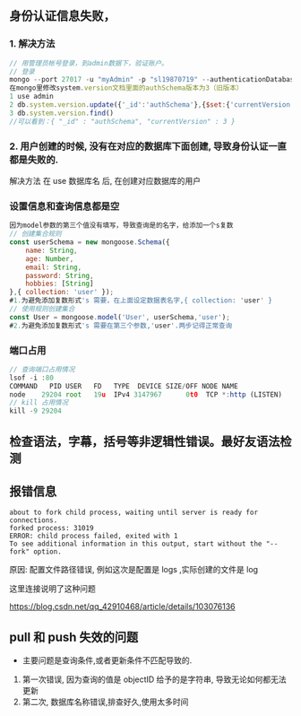 ## 身份认证信息失败，

### 1. 解决方法

~~~js
// 用管理员帐号登录，到admin数据下，验证账户。
// 登录
mongo --port 27017 -u "myAdmin" -p "sl19870719" --authenticationDatabase "admin"
在mongo里修改system.version文档里面的authSchema版本为3（旧版本）
1 use admin
2 db.system.version.update({'_id':'authSchema'},{$set:{'currentVersion':5}})
3 db.system.version.find()
//可以看到：{ "_id" : "authSchema", "currentVersion" : 3 }

~~~

### 2.  用户创建的时候, 没有在对应的数据库下面创建, 导致身份认证一直都是失败的. 

解决方法 在 use 数据库名  后, 在创建对应数据库的用户

### 设置信息和查询信息都是空

~~~js
因为model参数的第三个值没有填写，导致查询是的名字，给添加一个s复数
// 创建集合规则
const userSchema = new mongoose.Schema({
	name: String,
	age: Number,
	email: String,
	password: String,
	hobbies: [String]
},{ collection: 'user' });
#1.为避免添加复数形式's 需要，在上面设定数据表名字,{ collection: 'user' }
// 使用规则创建集合
const User = mongoose.model('User', userSchema,'user');
#2.为避免添加复数形式's 需要在第三个参数,'user'.两步记得正常查询

~~~

###  端口占用

~~~js
// 查询端口占用情况
lsof -i :80
COMMAND   PID USER   FD   TYPE  DEVICE SIZE/OFF NODE NAME
node    29204 root   19u  IPv4 3147967      0t0  TCP *:http (LISTEN)
// kill 占用情况
kill -9 29204
~~~

## 检查语法，字幕，括号等非逻辑性错误。最好友语法检测



## 报错信息

```shell
about to fork child process, waiting until server is ready for connections.
forked process: 31019
ERROR: child process failed, exited with 1
To see additional information in this output, start without the "--fork" option.
```



原因: 配置文件路径错误, 例如这次是配置是 logs ,实际创建的文件是 log

这里连接说明了这种问题

https://blog.csdn.net/qq_42910468/article/details/103076136

## pull 和 push 失效的问题

- 主要问题是查询条件,或者更新条件不匹配导致的.

1. 第一次错误, 因为查询的值是 objectID 给予的是字符串, 导致无论如何都无法更新
2. 第二次, 数据库名称错误,排查好久,使用太多时间